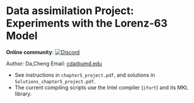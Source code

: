 # Data assimilation Project: Experiments with the Lorenz-63 Model
**Online community**: [![Discord](https://img.shields.io/discord/1129502879477141528?logo=Discord)](https://discord.gg/FdFFUy9Zcc)

Author: Da,Cheng     Email: cda@umd.edu

- See instructions in `chapter5_project.pdf`, and solutions in `Solutions_chapter5_project.pdf`.
- The current compiling scripts use the Intel compiler (`ifort`) and its MKL library. 
